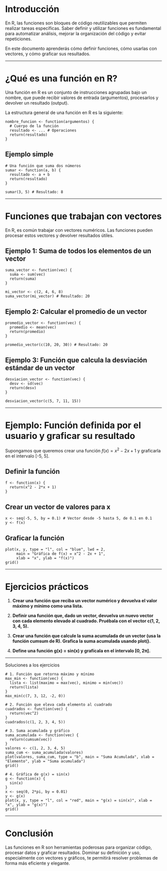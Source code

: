 # Introducción

En R, las funciones son bloques de código reutilizables que permiten realizar tareas específicas. Saber definir y utilizar funciones es fundamental para automatizar análisis, mejorar la organización del código y evitar repeticiones.

En este documento aprenderás cómo definir funciones, cómo usarlas con vectores, y cómo graficar sus resultados.

---

# ¿Qué es una función en R?

Una función en R es un conjunto de instrucciones agrupadas bajo un nombre, que puede recibir valores de entrada (argumentos), procesarlos y devolver un resultado (output).

La estructura general de una función en R es la siguiente:

```{r}
nombre_funcion <- function(argumentos) {
  # Cuerpo de la función
  resultado <- ... # Operaciones
  return(resultado)
}
```

## Ejemplo simple

```{r}
# Una función que suma dos números
sumar <- function(a, b) {
  resultado <- a + b
  return(resultado)
}

sumar(3, 5) # Resultado: 8
```

---

# Funciones que trabajan con vectores

En R, es común trabajar con vectores numéricos. Las funciones pueden procesar estos vectores y devolver resultados útiles.

## Ejemplo 1: Suma de todos los elementos de un vector

```{r}
suma_vector <- function(vec) {
  suma <- sum(vec)
  return(suma)
}

mi_vector <- c(2, 4, 6, 8)
suma_vector(mi_vector) # Resultado: 20
```

## Ejemplo 2: Calcular el promedio de un vector

```{r}
promedio_vector <- function(vec) {
  promedio <- mean(vec)
  return(promedio)
}

promedio_vector(c(10, 20, 30)) # Resultado: 20
```

## Ejemplo 3: Función que calcula la desviación estándar de un vector

```{r}
desviacion_vector <- function(vec) {
  desv <- sd(vec)
  return(desv)
}

desviacion_vector(c(5, 7, 11, 15))
```

---

# Ejemplo: Función definida por el usuario y graficar su resultado

Supongamos que queremos crear una función $f(x) = x^2 - 2x + 1$ y graficarla en el intervalo [-5, 5].

## Definir la función

```{r}
f <- function(x) {
  return(x^2 - 2*x + 1)
}
```

## Crear un vector de valores para x

```{r}
x <- seq(-5, 5, by = 0.1) # Vector desde -5 hasta 5, de 0.1 en 0.1
y <- f(x)
```

## Graficar la función

```{r}
plot(x, y, type = "l", col = "blue", lwd = 2,
     main = "Gráfica de f(x) = x^2 - 2x + 1",
     xlab = "x", ylab = "f(x)")
grid()
```

---

# Ejercicios prácticos

1. **Crear una función que reciba un vector numérico y devuelva el valor máximo y mínimo como una lista.**

2. **Definir una función que, dado un vector, devuelva un nuevo vector con cada elemento elevado al cuadrado. Pruébala con el vector c(1, 2, 3, 4, 5).**

3. **Crear una función que calcule la suma acumulada de un vector (usa la función cumsum de R). Grafica la suma acumulada usando plot().**

4. **Define una función g(x) = sin(x) y grafícala en el intervalo [0, 2π].**

---

Soluciones a los ejercicios

```{r}
# 1. Función que retorna máximo y mínimo
max_min <- function(vec) {
  lista <- list(maximo = max(vec), minimo = min(vec))
  return(lista)
}
max_min(c(7, 3, 12, -2, 0))

# 2. Función que eleva cada elemento al cuadrado
cuadrados <- function(vec) {
  return(vec^2)
}
cuadrados(c(1, 2, 3, 4, 5))

# 3. Suma acumulada y gráfico
suma_acumulada <- function(vec) {
  return(cumsum(vec))
}
valores <- c(1, 2, 3, 4, 5)
suma_cum <- suma_acumulada(valores)
plot(valores, suma_cum, type = "b", main = "Suma Acumulada", xlab = "Elemento", ylab = "Suma acumulada")
grid()

# 4. Gráfica de g(x) = sin(x)
g <- function(x) {
  sin(x)
}
x <- seq(0, 2*pi, by = 0.01)
y <- g(x)
plot(x, y, type = "l", col = "red", main = "g(x) = sin(x)", xlab = "x", ylab = "g(x)")
grid()
```

---

# Conclusión

Las funciones en R son herramientas poderosas para organizar código, procesar datos y graficar resultados. Dominar su definición y uso, especialmente con vectores y gráficos, te permitirá resolver problemas de forma más eficiente y elegante.
